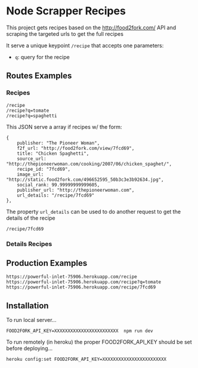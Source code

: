 # Node Scrapper Recipes

This project gets recipes based on the http://food2fork.com/ API and scraping the targeted urls to get the full recipes

It serve a unique keypoint `/recipe` that accepts one parameters:
- `q`: query for the recipe

## Routes Examples

### Recipes

    /recipe
    /recipe?q=tomate
    /recipe?q=spaghetti

This JSON serve a array if recipes w/ the form:

    {
        publisher: "The Pioneer Woman",
        f2f_url: "http://food2fork.com/view/7fcd69",
        title: "Chicken Spaghetti",
        source_url: "http://thepioneerwoman.com/cooking/2007/06/chicken_spaghet/",
        recipe_id: "7fcd69",
        image_url: "http://static.food2fork.com/496652595_50b3c3e3b92634.jpg",
        social_rank: 99.99999999999605,
        publisher_url: "http://thepioneerwoman.com",
        url_details: "/recipe/7fcd69"
    },

The property `url_details` can be used to do another request to get the details of the recipe

    /recipe/7fcd69


### Details Recipes

## Production Examples

    https://powerful-inlet-75906.herokuapp.com/recipe
    https://powerful-inlet-75906.herokuapp.com/recipe?q=tomate
    https://powerful-inlet-75906.herokuapp.com/recipe/7fcd69

## Installation

To run local server...

    FOOD2FORK_API_KEY=XXXXXXXXXXXXXXXXXXXXXXXX  npm run dev

To run remotely (in heroku) the proper FOOD2FORK_API_KEY should be set before deploying...

    heroku config:set FOOD2FORK_API_KEY=XXXXXXXXXXXXXXXXXXXXXXXX
